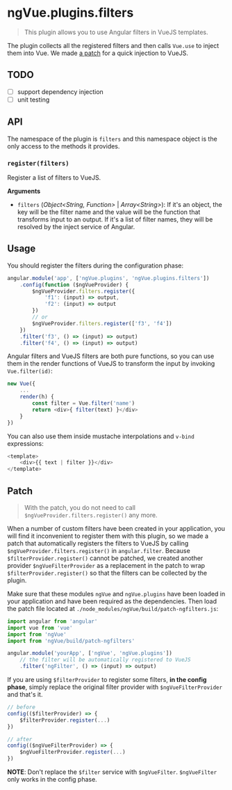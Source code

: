# ngVue.plugins.filters

> This plugin allows you to use Angular filters in VueJS templates.

The plugin collects all the registered filters and then calls `Vue.use` to inject them into Vue. We made [a patch](#patch) for a quick injection to VueJS.

## TODO

- [ ] support dependency injection
- [ ] unit testing

## API

The namespace of the plugin is `filters` and this namespace object is the only access to the methods it provides.

### `register(filters)`

Register a list of filters to VueJS.

**Arguments**

- `filters` (*Object\<String, Function>* | *Array\<String>*): If it's an object, the key will be the filter name and the value will be the function that transforms input to an output. If it's a list of filter names, they will be resolved by the inject service of Angular.

## Usage

You should register the filters during the configuration phase:

```javascript
angular.module('app', ['ngVue.plugins', 'ngVue.plugins.filters'])
	.config(function ($ngVueProvider) {
		$ngVueProvider.filters.register({
			'f1': (input) => output,
			'f2': (input) => output
		})
		// or
		$ngVueProvider.filters.register(['f3', 'f4'])
	})
	.filter('f3', () => (input) => output)
	.filter('f4', () => (input) => output)
```

Angular filters and VueJS filters are both pure functions, so you can use them in the render functions of VueJS to transform the input by invoking `Vue.filter(id)`:

```javascript
new Vue({
	...
	render(h) {
		const filter = Vue.filter('name')
		return <div>{ filter(text) }</div>
	}
})
```

You can also use them inside mustache interpolations and `v-bind` expressions:

```javascript
<template>
	<div>{{ text | filter }}</div>
</template>
```

## Patch

> With the patch, you do not need to call `$ngVueProvider.filters.register()` any more.

When a number of custom filters have been created in your application, you will find it inconvenient to register them with this plugin, so we made a patch that automatically registers the filters to VueJS by calling `$ngVueProvider.filters.register()` in `angular.filter`. Because `$filterProvider.register()` cannot be patched, we created another provider `$ngVueFilterProvider` as a replacement in the patch to wrap `$filterProvider.register()` so that the filters can be collected by the plugin.

Make sure that these modules `ngVue` and `ngVue.plugins` have been loaded in your application and have been required as the dependencies. Then load the patch file located at `./node_modules/ngVue/build/patch-ngfilters.js`:

```javascript
import angular from 'angular'
import vue from 'vue'
import from 'ngVue'
import from 'ngVue/build/patch-ngfilters'

angular.module('yourApp', ['ngVue', 'ngVue.plugins'])
	// the filter will be automatically registered to VueJS
	.filter('ngFilter', () => (input) => output)
```

If you are using `$filterProvider` to register some filters, **in the config phase**, simply replace the original filter provider with `$ngVueFilterProvider` and that's it.

```javascript
// before
config(($filterProvider) => {
	$filterProvider.register(...)
})

// after
config(($ngVueFilterProvider) => {
	$ngVueFilterProvider.register(...)
})
```


**NOTE**: Don't replace the `$filter` service with `$ngVueFilter`. `$ngVueFilter` only works in the config phase.